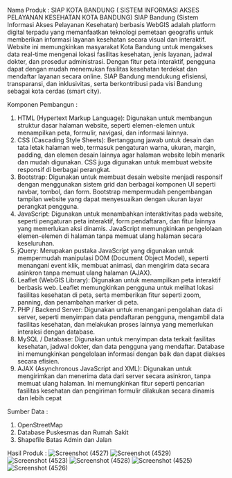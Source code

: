 Nama Produk : SIAP KOTA BANDUNG ( SISTEM INFORMASI AKSES PELAYANAN KESEHATAN KOTA BANDUNG)
SIAP Bandung (Sistem Informasi Akses Pelayanan Kesehatan) berbasis WebGIS adalah platform digital terpadu yang memanfaatkan teknologi pemetaan geografis untuk memberikan informasi layanan kesehatan secara visual dan interaktif. Website ini memungkinkan masyarakat Kota Bandung untuk mengakses data real-time mengenai lokasi fasilitas kesehatan, jenis layanan, jadwal dokter, dan prosedur administrasi. Dengan fitur peta interaktif, pengguna dapat dengan mudah menemukan fasilitas kesehatan terdekat dan mendaftar layanan secara online. SIAP Bandung mendukung efisiensi, transparansi, dan inklusivitas, serta berkontribusi pada visi Bandung sebagai kota cerdas (smart city).

Komponen Pembangun :

1. HTML (Hypertext Markup Language): Digunakan untuk membangun struktur dasar halaman website, seperti elemen-elemen untuk menampilkan peta, formulir, navigasi, dan informasi lainnya.
2. CSS (Cascading Style Sheets): Bertanggung jawab untuk desain dan tata letak halaman web, termasuk pengaturan warna, ukuran, margin, padding, dan elemen desain lainnya agar halaman website lebih menarik dan mudah digunakan. CSS juga digunakan untuk membuat website responsif di berbagai perangkat.
3. Bootstrap: Digunakan untuk membuat desain website menjadi responsif dengan menggunakan sistem grid dan berbagai komponen UI seperti navbar, tombol, dan form. Bootstrap mempermudah pengembangan tampilan website yang dapat menyesuaikan dengan ukuran layar perangkat pengguna.
4. JavaScript: Digunakan untuk menambahkan interaktivitas pada website, seperti pengaturan peta interaktif, form pendaftaran, dan fitur lainnya yang memerlukan aksi dinamis. JavaScript memungkinkan pengelolaan elemen-elemen di halaman tanpa memuat ulang halaman secara keseluruhan.
5. jQuery: Merupakan pustaka JavaScript yang digunakan untuk mempermudah manipulasi DOM (Document Object Model), seperti menangani event klik, membuat animasi, dan mengirim data secara asinkron tanpa memuat ulang halaman (AJAX).
6. Leaflet (WebGIS Library): Digunakan untuk menampilkan peta interaktif berbasis web. Leaflet memungkinkan pengguna untuk melihat lokasi fasilitas kesehatan di peta, serta memberikan fitur seperti zoom, panning, dan penambahan marker di peta.
7. PHP / Backend Server: Digunakan untuk menangani pengolahan data di server, seperti menyimpan data pendaftaran pengguna, mengambil data fasilitas kesehatan, dan melakukan proses lainnya yang memerlukan interaksi dengan database.
8. MySQL / Database: Digunakan untuk menyimpan data terkait fasilitas kesehatan, jadwal dokter, dan data pengguna yang mendaftar. Database ini memungkinkan pengelolaan informasi dengan baik dan dapat diakses secara efisien.
9. AJAX (Asynchronous JavaScript and XML): Digunakan untuk mengirimkan dan menerima data dari server secara asinkron, tanpa memuat ulang halaman. Ini memungkinkan fitur seperti pencarian fasilitas kesehatan dan pengiriman formulir dilakukan secara dinamis dan lebih cepat

Sumber Data :
1. OpenStreetMap
2. Database Puskesmas dan Rumah Sakit
3. Shapefile Batas Admin dan Jalan

Hasil Produk :
![Screenshot (4527)](https://github.com/user-attachments/assets/c018e295-f459-40b0-8428-4dd9f29bcfbe)
![Screenshot (4529)](https://github.com/user-attachments/assets/cade6dbd-812e-4e6c-b179-f8ab5b524e24)
![Screenshot (4523)](https://github.com/user-attachments/assets/068f255f-598f-4d6d-87e8-b0fd3faa6edc)
![Screenshot (4528)](https://github.com/user-attachments/assets/e0516abb-0518-4289-98c2-d48015502939)
![Screenshot (4525)](https://github.com/user-attachments/assets/29083014-f7c7-4235-b9ce-cf3bf538f795)
![Screenshot (4526)](https://github.com/user-attachments/assets/d8b30d82-2319-4aba-b70c-97afcbb7bb9f)





